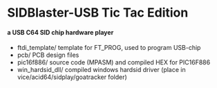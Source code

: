 # SIDBlaster-USB Tic Tac Edition
#### a USB C64 SID chip hardware player
* ftdi_template/   template for FT_PROG, used to program USB-chip
* pcb/             PCB design files
* pic16f886/       source code (MPASM) and compiled HEX for PIC16F886
* win_hardsid_dll/ compiled windows hardsid driver (place in vice/acid64/sidplay/goatracker folder)
